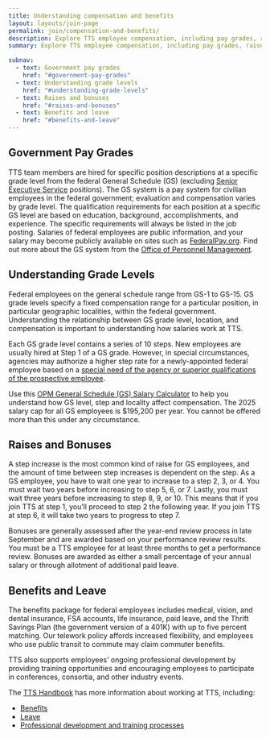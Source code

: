 ```yaml
---
title: Understanding compensation and benefits
layout: layouts/join-page
permalink: join/compensation-and-benefits/
description: Explore TTS employee compensation, including pay grades, raises, bonuses, benefits, and professional growth opportunities.
summary: Explore TTS employee compensation, including pay grades, raises, bonuses, benefits, and professional growth opportunities.

subnav:
  - text: Government pay grades
    href: "#government-pay-grades"
  - text: Understanding grade levels
    href: "#understanding-grade-levels"
  - text: Raises and bonuses
    href: "#raises-and-bonuses"
  - text: Benefits and leave
    href: "#benefits-and-leave"
---
```


## Government Pay Grades

TTS team members are hired for specific position descriptions at a specific
grade level from the federal General Schedule (GS) (excluding
[Senior Executive Service](https://www.opm.gov/policy-data-oversight/senior-executive-service/)
positions). The GS system is a pay system for civilian employees in the
federal government; evaluation and compensation varies by grade level. The
qualification requirements for each position at a specific GS level are
based on education, background, accomplishments, and experience. The
specific requirements will always be listed in the job posting. Salaries
of federal employees are public information, and your salary may become
publicly available on sites such as [FederalPay.org](https://www.federalpay.org/employees). Find out more about the GS system from the [Office of Personnel Management](https://www.opm.gov/policy-data-oversight/pay-leave/pay-systems/general-schedule/).

## Understanding Grade Levels

Federal employees on the general schedule range from GS-1 to GS-15. GS grade
levels specify a fixed compensation range for a particular position, in
particular geographic localities, within the federal government.
Understanding the relationship between GS grade level, location, and
compensation is important to understanding how salaries work at TTS.

Each GS grade level contains a series of 10 steps. New employees are usually
hired at Step 1 of a GS grade. However, in special circumstances, agencies
may authorize a higher step rate for a newly-appointed federal employee
based on a 
[special need of the agency or superior qualifications of the prospective employee](https://www.opm.gov/policy-data-oversight/pay-leave/pay-administration/fact-sheets/superior-qualifications-and-special-needs-pay-setting-authority/).


Use this
[OPM General Schedule (GS) Salary Calculator](https://www.opm.gov/policy-data-oversight/pay-leave/salaries-wages/2025/general-schedule-gs-salary-calculator/)
to help you understand how GS level, step and locality affect compensation.
The 2025 salary cap for all GS employees is $195,200 per year. You cannot be
offered more than this under any circumstance.

## Raises and Bonuses

A step increase is the most common kind of raise for GS employees, and the
amount of time between step increases is dependent on the step. As a GS
employee, you have to wait one year to increase to a step 2, 3, or 4. You
must wait two years before increasing to step 5, 6, or 7. Lastly, you must
wait three years before increasing to step 8, 9, or 10. This means that if
you join TTS at step 1, you’ll proceed to step 2 the following year. If
you join TTS at step 6, it will take two years to progress to step 7.

Bonuses are generally assessed after the year-end review process in late
September and are awarded based on your performance review results. You
must be a TTS employee for at least three months to get a performance
review. Bonuses are awarded as either a small percentage of your annual
salary or through allotment of additional paid leave.

## Benefits and Leave

The benefits package for federal employees includes medical, vision, and
dental insurance, FSA accounts, life insurance, paid leave, and the Thrift
Savings Plan (the government version of a 401K) with up to five percent
matching. Our telework policy affords increased flexibility, and employees
who use public transit to commute may claim commuter benefits.

TTS also supports employees’ ongoing professional development by providing
training opportunities and encouraging employees to participate in conferences,
consortia, and other industry events.

The 
[TTS Handbook](https://handbook.18f.gov/)
has more information about working at TTS, including:

- [Benefits](https://handbook.18f.gov/benefits/)
- [Leave](https://handbook.18f.gov/benefits/#leave)
- [Professional development and training processes](https://handbook.18f.gov/conferences-events-training/)
